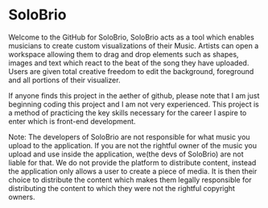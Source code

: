 # SoloBrio

Welcome to the GitHub for SoloBrio, SoloBrio acts as a tool which enables musicians to create custom visualizations of their Music. Artists can open a workspace allowing them to drag and drop elements such as shapes, images and text which react to the beat of the song they have uploaded. Users are given total creative freedom to edit the background, foreground and all portions of their visualizer.

If anyone finds this project in the aether of github, please note that I am just beginning coding this project and I am not very experienced. This project is a method of practicing the key skills necessary for the career I aspire to enter which is front-end development.

Note: The developers of SoloBrio are not responsible for what music you upload to the application. If you are not the rightful owner of the music you upload and use inside the application, we(the devs of SoloBrio) are not liable for that. We do not provide the platform to distribute content, instead the application only allows a user to create a piece of media. It is then their choice to distribute the content which makes them legally responsible for distributing the content to which they were not the rightful copyright owners.
